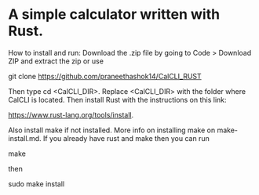 # A simple calculator written with Rust.
How to install and run: Download the .zip file by going to Code > Download ZIP and extract the zip or use

git clone https://github.com/praneethashok14/CalCLI_RUST

Then type cd <CalCLI_DIR>. Replace <CalCLI_DIR> with the folder where CalCLI is located. 
Then install Rust with the instructions on this link: 

https://www.rust-lang.org/tools/install. 

Also install make if not installed. More info on installing make on make-install.md. 
If you already have rust and make then you can run 

make

then 

sudo make install
